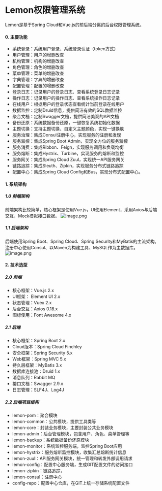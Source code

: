 # Lemon权限管理系统

Lemon是基于Spring Cloud和Vue.js的前后端分离的后台权限管理系统。

#### 0. 主要功能
- 系统登录：系统用户登录、系统登录认证（token方式）
- 用户管理：用户的增删改查
- 机构管理：机构的增删改查
- 角色管理：角色的增删改查
- 菜单管理：菜单的增删改查
- 字典管理：字典的增删改查
- 配置管理：配置的增删改查
- 登录日志：记录用户的登录日志、查看系统登录日志记录
- 操作日志：记录用户的操作日志、查看系统操作日志记录
- 在线用户：根据用户的登录状态查看统计当前登录在线用户
- 数据监控：定制Druid信息，提供简洁有效的SQL数据监控
- 聚合文档：定制Swagger文档，提供简洁美观的API文档
- 备份还原：系统数据备份还原，一键恢复系统初始化数据
- 主题切换：支持主题切换、自定义主题颜色，实现一键换肤
- 服务治理：集成Consul注册中心，实现服务的注册和发现
- 服务监控：集成Spring Boot Admin，实现全方位的服务监控
- 服务消费：集成Ribbon、Feign，实现服务调用和负载均衡
- 服务熔断：集成Hystrix、Turbine，实现服务的熔断和监控
- 服务网关：集成Spring Cloud Zuul，实现统一API服务网关
- 链路追踪：集成Sleuth、Zipkin，实现服务分布式链路追踪
- 配置中心：集成Spring Cloud Config和Bus，实现分布式配置中心。

#### 1. 系统架构

##### 1.0 前端架构
前端架构比较简单，核心框架是使用Vue.js，UI使用Element，采用Axios与后端交互，Mock模拟接口数据。
![image.png](https://i.loli.net/2020/07/25/jI2ShrlQV3TqHcx.png)

##### 1.1 后端架构
后端使用Spring Boot、Spring Cloud、Spring Security和MyBatis的主流架构。注册中心使用Consul、以Maven为构建工具、MySQL作为主数据库。
![image.png](https://i.loli.net/2020/07/25/bJrsDIRxFPpCEXQ.png)


#### 2. 技术选型

##### 2.0 前端
- 核心框架：Vue.js 2.x
- UI框架： Element UI 2.x
- 状态管理：Vuex 2.x
- 后台交互：Axios 0.18.x
- 图标使用：Font Awesome 4.x

##### 2.1 后端
- 核心框架：Spring Boot 2.x
- Cloud版本：Spring Cloud Finchley
- 安全框架：Spring Security 5.x
- Web框架：Spring MVC 5.x
- 持久层框架：MyBatis 3.x
- 数据库连接池：Druid 1.x
- 消息队列：Rabbit MQ
- 接口文档：Swagger 2.9.x
- 日志管理：SLF4J、Log4J

##### 2.2 后端项目结构
- lemon-pom：聚合模块
- lemon-common：公共模块，提供工具类等
- lemon-core：封装业务模块，主要封装公共业务模块
- lemon-admin：后台管理模块，包含用户、角色、菜单管理等
- lemon-backup：系统数据备份还原模块
- lemon-monitor：系统监控服务端，监控Spring Boot应用
- lemon-hystrix：服务熔断监控模块，收集汇总熔断统计信息
- lemon-zuul：API服务网关模块，统一管理和转发外部调用请求
- lemon-config：配置中心服务端，生成GIT配置文件的访问接口
- lemon-zipkin：链路追踪，
- lemon-consul：注册中心
- config-repo：配置中心仓库，在GIT上统一存储系统配置文件

